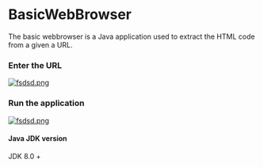 # BasicWebBrowser
The basic webbrowser is a Java application used to extract the HTML code from a given a URL.

### Enter the URL 
[![fsdsd.png](https://i.postimg.cc/T2tsyHZT/fsdsd.png)](https://postimg.cc/QVWmwS8z)

### Run the application
[![fsdsd.png](https://i.postimg.cc/d0dMrmG4/fsdsd.png)](https://postimg.cc/NygPwXJH)

#### Java JDK version 
JDK 8.0 +
